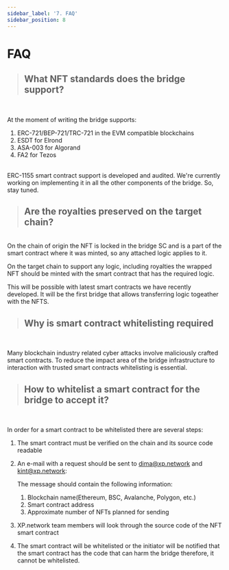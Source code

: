 ```yaml
---
sidebar_label: '7. FAQ'
sidebar_position: 8
---
```


# FAQ

> ## What NFT standards does the bridge support?

<br/>

At the moment of writing the bridge supports:
<br/>

1. ERC-721/BEP-721/TRC-721 in the EVM compatible blockchains
2. ESDT for Elrond
3. ASA-003 for Algorand
4. FA2 for Tezos

<br/>
ERC-1155 smart contract support is developed and audited.
We're currently working on implementing it in all the other components of the bridge. So, stay tuned.
<br/>

> ## Are the royalties preserved on the target chain?

<br/>
On the chain of origin the NFT is locked in the bridge SC and is a part of the smart contract where it was minted, so any attached logic applies to it.

On the target chain to support any logic, including royalties the wrapped NFT should be minted with the smart contract that has the required logic.

This will be possible with latest smart contracts we have recently developed. It will be the first bridge that allows transferring logic togeather with the NFTS.
<br/>

> ## Why is smart contract whitelisting required

<br/>

Many blockchain industry related cyber attacks involve maliciously crafted smart contracts. To reduce the impact area of the bridge infrastructure to interaction with trusted smart contracts whitelisting is essential.
<br/>

> ## How to whitelist a smart contract for the bridge to accept it?

<br/>

In order for a smart contract to be whitelisted there are several steps:
<br/>

1. The smart contract must be verified on the chain and its source code readable
2. An e-mail with a request should be sent to dima@xp.network and kint@xp.network:
    
    The message should contain the following information:
      1. Blockchain name(Ethereum, BSC, Avalanche, Polygon, etc.)
      2. Smart contract address
      3. Approximate number of NFTs planned for sending

3. XP.network team members will look through the source code of the NFT smart contract
4. The smart contract will be whitelisted or the initiator will be notified that the smart contract has the code that can harm the bridge therefore, it cannot be whitelisted.